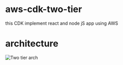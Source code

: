 # aws-cdk-two-tier
this CDK implement react and node jS app using AWS

# architecture

![Two tier arch](images/arch.png"Title")